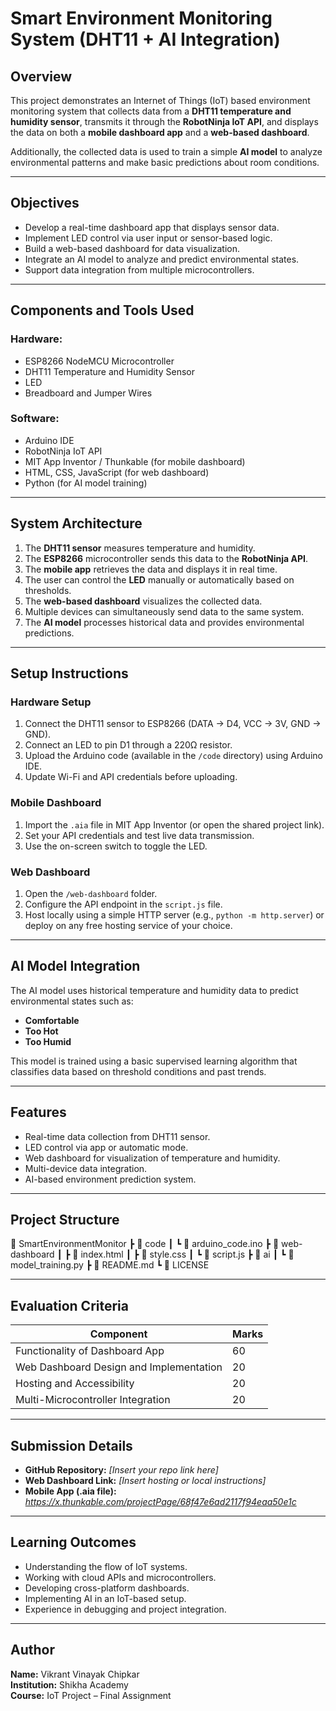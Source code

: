 # Smart Environment Monitoring System (DHT11 + AI Integration)

## Overview
This project demonstrates an Internet of Things (IoT) based environment monitoring system that collects data from a **DHT11 temperature and humidity sensor**, transmits it through the **RobotNinja IoT API**, and displays the data on both a **mobile dashboard app** and a **web-based dashboard**.  

Additionally, the collected data is used to train a simple **AI model** to analyze environmental patterns and make basic predictions about room conditions.  

---

## Objectives
- Develop a real-time dashboard app that displays sensor data.  
- Implement LED control via user input or sensor-based logic.  
- Build a web-based dashboard for data visualization.  
- Integrate an AI model to analyze and predict environmental states.  
- Support data integration from multiple microcontrollers.  

---

## Components and Tools Used
### Hardware:
- ESP8266 NodeMCU Microcontroller  
- DHT11 Temperature and Humidity Sensor  
- LED  
- Breadboard and Jumper Wires  

### Software:
- Arduino IDE  
- RobotNinja IoT API  
- MIT App Inventor / Thunkable (for mobile dashboard)  
- HTML, CSS, JavaScript (for web dashboard)  
- Python (for AI model training)  

---

## System Architecture
1. The **DHT11 sensor** measures temperature and humidity.  
2. The **ESP8266** microcontroller sends this data to the **RobotNinja API**.  
3. The **mobile app** retrieves the data and displays it in real time.  
4. The user can control the **LED** manually or automatically based on thresholds.  
5. The **web-based dashboard** visualizes the collected data.  
6. Multiple devices can simultaneously send data to the same system.  
7. The **AI model** processes historical data and provides environmental predictions.  

---

## Setup Instructions

### Hardware Setup
1. Connect the DHT11 sensor to ESP8266 (DATA → D4, VCC → 3V, GND → GND).  
2. Connect an LED to pin D1 through a 220Ω resistor.  
3. Upload the Arduino code (available in the `/code` directory) using Arduino IDE.  
4. Update Wi-Fi and API credentials before uploading.  

### Mobile Dashboard
1. Import the `.aia` file in MIT App Inventor (or open the shared project link).  
2. Set your API credentials and test live data transmission.  
3. Use the on-screen switch to toggle the LED.  

### Web Dashboard
1. Open the `/web-dashboard` folder.  
2. Configure the API endpoint in the `script.js` file.  
3. Host locally using a simple HTTP server (e.g., `python -m http.server`) or deploy on any free hosting service of your choice.  

---

## AI Model Integration
The AI model uses historical temperature and humidity data to predict environmental states such as:  
- **Comfortable**  
- **Too Hot**  
- **Too Humid**  

This model is trained using a basic supervised learning algorithm that classifies data based on threshold conditions and past trends.  

---

## Features
- Real-time data collection from DHT11 sensor.  
- LED control via app or automatic mode.  
- Web dashboard for visualization of temperature and humidity.  
- Multi-device data integration.  
- AI-based environment prediction system.  

---

## Project Structure
📂 SmartEnvironmentMonitor
┣ 📁 code
┃ ┗ 📄 arduino_code.ino
┣ 📁 web-dashboard
┃ ┣ 📄 index.html
┃ ┣ 📄 style.css
┃ ┗ 📄 script.js
┣ 📁 ai
┃ ┗ 📄 model_training.py
┣ 📄 README.md
┗ 📄 LICENSE


---

## Evaluation Criteria
| Component | Marks |
|------------|-------|
| Functionality of Dashboard App | 60 |
| Web Dashboard Design and Implementation | 20 |
| Hosting and Accessibility | 20 |
| Multi-Microcontroller Integration | 20 |

---

## Submission Details
- **GitHub Repository:** *[Insert your repo link here]*  
- **Web Dashboard Link:** *[Insert hosting or local instructions]*  
- **Mobile App (.aia file):** *https://x.thunkable.com/projectPage/68f47e6ad2117f94eaa50e1c*  

---

## Learning Outcomes
- Understanding the flow of IoT systems.  
- Working with cloud APIs and microcontrollers.  
- Developing cross-platform dashboards.  
- Implementing AI in an IoT-based setup.  
- Experience in debugging and project integration.  

---

## Author
**Name:** Vikrant Vinayak Chipkar  
**Institution:** Shikha Academy  
**Course:** IoT Project – Final Assignment  
